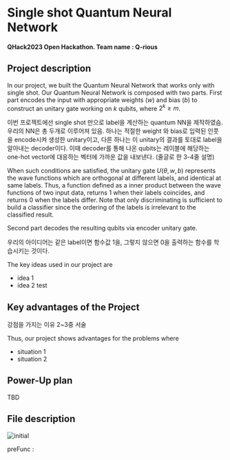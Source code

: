 
# Single shot Quantum Neural Network
#### QHack2023 Open Hackathon. Team name : Q-rious


## Project description
In our project, we built the Quantum Neural Network that works only with single shot. Our Quantum Neural Network is composed with two parts. 
First part encodes the input with appropriate weights ($w$) and bias ($b$) to construct an unitary gate working on $k$ qubits, where $2^k \geq m$.

이번 프로젝트에선 single shot 만으로 label을 계산하는 quantum NN을 제작하였슴.
우리의 NN은 총 두개로 이루어져 있음. 
하나는 적절한 weight 와 bias로 입력된 인풋을 encode시켜 생성한 unitary이고, 다른 하나는 이 unitary의 결과를 토대로 label을 알아내는 decoder이다. 이때 decoder를 통해 나온 qubits는 레이블에 해당하는 one-hot vector에 대응하는 벡터에 가까운 값을 내보낸다. 
(줄글로 한 3-4줄 설명)



When such conditions are satisfied, the unitary gate $U(\theta, w, b)$ represents the wave functions which are orthogonal at different labels, and identical at same labels. Thus, a function defined as a inner product between the wave functions of two input data, returns $1$ when their labels coincides, and returns $0$ when the labels differ. Note that only discriminating is sufficient to build a classifier since the ordering of the labels is irrelevant to the classified result.

Second part decodes the resulting qubits via encoder unitary gate. 

우리의 아이디어는 같은 label이면 함수값 1을, 그렇지 않으면 0을 출력하는 함수를 학습시키는 것이다.

The key ideas used in our project are
- idea 1
- idea 2
test

## Key advantages of the Project
강점을 가지는 이유 2~3중 서술


Thus, our project shows advantages for the problems where
- situation 1
- situation 2

## Power-Up plan
TBD


## File description

![initial](https://user-images.githubusercontent.com/124068470/221923133-2450187e-ae76-4525-a49e-5409a0a60a98.png)

preFunc : 
